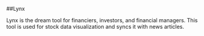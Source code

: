 ##Lynx

Lynx is the dream tool for financiers, investors, and financial managers.
This tool is used for stock data visualization and syncs it with news
articles.


